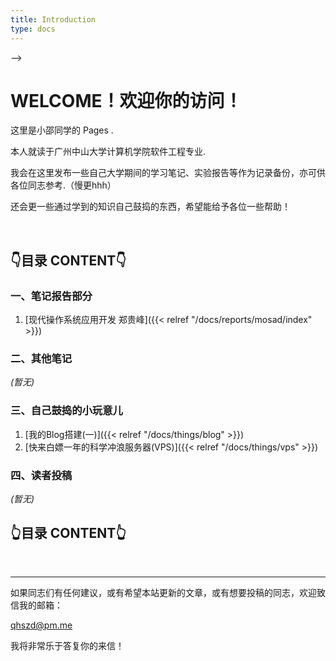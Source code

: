 ```yaml
---
title: Introduction
type: docs
---
```


<!-- # Acerbo datus maxime

{{< columns >}}
## Astris ipse furtiva

Est in vagis et Pittheus tu arge accipiter regia iram vocatur nurus. Omnes ut
olivae sensit **arma sorori** deducit, inesset **crudus**, ego vetuere aliis,
modo arsit? Utinam rapta fiducia valuere litora _adicit cursu_, ad facies

<---> -->

<!-- ## Suis quot vota

Ea _furtique_ risere fratres edidit terrae magis. Colla tam mihi tenebat:
miseram excita suadent es pecudes iam. Concilio _quam_ velatus posset ait quod
nunc! Fragosis suae dextra geruntur functus vulgata.
{{< /columns >}}


## Tempora nisi nunc

Lorem **markdownum** emicat gestu. Cannis sol pressit ducta. **Est** Idaei,
tremens ausim se tutaeque, illi ulnis hausit, sed, lumina cutem. Quae avis
sequens!

    var panel = ram_design;
    if (backup + system) {
        file.readPoint = network_native;
        sidebar_engine_device(cell_tftp_raster,
                dual_login_paper.adf_vci.application_reader_design(
                graphicsNvramCdma, lpi_footer_snmp, integer_model));
    }

## Locis suis novi cum suoque decidit eadem

Idmoniae ripis, at aves, ali missa adest, ut _et autem_, et ab? -->

# **WELCOME！欢迎你的访问！**

这里是小邵同学的 Pages .

本人就读于广州中山大学计算机学院软件工程专业.

我会在这里发布一些自己大学期间的学习笔记、实验报告等作为记录备份，亦可供各位同志参考.（慢更hhh）

还会更一些通过学到的知识自己鼓捣的东西，希望能给予各位一些帮助！

<br/>

## **👇目录 CONTENT👇**

### **一、笔记报告部分**

1. [现代操作系统应用开发 郑贵峰]({{< relref "/docs/reports/mosad/index" >}})

### **二、其他笔记**

*(暂无)*

### **三、自己鼓捣的小玩意儿**

1. [我的Blog搭建(一)]({{< relref "/docs/things/blog" >}})
2. [快来白嫖一年的科学冲浪服务器(VPS)]({{< relref "/docs/things/vps" >}})

### **四、读者投稿**

*(暂无)*

## **👆目录 CONTENT👆**

<br/>

---

如果同志们有任何建议，或有希望本站更新的文章，或有想要投稿的同志，欢迎致信我的邮箱：

<qhszd@pm.me>

我将非常乐于答复你的来信！